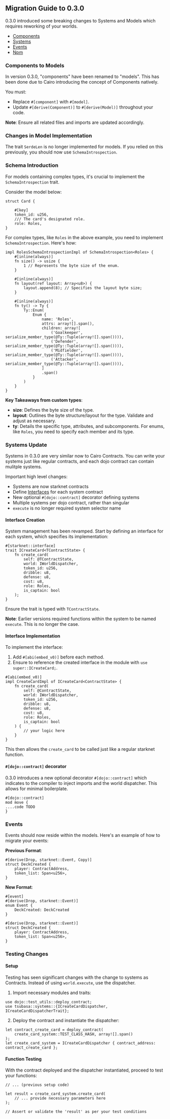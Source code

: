 ## Migration Guide to 0.3.0

0.3.0 introduced some breaking changes to Systems and Models which requires reworking of your worlds.

- [Components](#components-to-models)
- [Systems](#systems-update)
- [Events](#events)
- [Npm](#npm)

### Components to Models

In version 0.3.0, "components" have been renamed to "models". This has been done due to Cairo introducing the concept of Components natively.

You must:

- Replace `#[component]` with `#[model]`.
- Update `#[derive(Component)]` to `#[derive(Model)]` throughout your code.

**Note**: Ensure all related files and imports are updated accordingly.

### Changes in Model Implementation

The trait `SerdeLen` is no longer implemented for models. If you relied on this previously, you should now use `SchemaIntrospection`.

### Schema Introduction

For models containing complex types, it's crucial to implement the `SchemaIntrospection` trait.

Consider the model below:

```rust,ignore
struct Card {

    #[key]
    token_id: u256,
    /// The card's designated role.
    role: Roles,
}
```

For complex types, like `Roles` in the above example, you need to implement `SchemaIntrospection`. Here's how:

```rust,ignore
impl RolesSchemaIntrospectionImpl of SchemaIntrospection<Roles> {
    #[inline(always)]
    fn size() -> usize {
        1 // Represents the byte size of the enum.
    }

    #[inline(always)]
    fn layout(ref layout: Array<u8>) {
        layout.append(8); // Specifies the layout byte size;
    }

    #[inline(always)]
    fn ty() -> Ty {
        Ty::Enum(
            Enum {
                name: 'Roles',
                attrs: array![].span(),
                children: array![
                    ('Goalkeeper', serialize_member_type(@Ty::Tuple(array![].span()))),
                    ('Defender', serialize_member_type(@Ty::Tuple(array![].span()))),
                    ('Midfielder', serialize_member_type(@Ty::Tuple(array![].span()))),
                    ('Attacker', serialize_member_type(@Ty::Tuple(array![].span()))),
                ]
                .span()
            }
        )
    }
}
```

**Key Takeaways from custom types**:

- **size**: Defines the byte size of the type.
- **layout**: Outlines the byte structure/layout for the type. Validate and adjust as necessary.
- **ty**: Details the specific type, attributes, and subcomponents. For enums, like `Roles`, you need to specify each member and its type.

### Systems Update

Systems in 0.3.0 are very similar now to Cairo Contracts. You can write your systems just like regular contracts, and each dojo contract can contain mulitple systems.

Important high level changes:

- Systems are now starknet contracts
- Define [Interfaces](#interface-creation) for each system contract
- New optional `#[dojo::contract]` decorator defining systems
- Multiple systems per dojo contract, rather than singular
- `execute` is no longer required system selector name

#### Interface Creation

System management has been revamped. Start by defining an interface for each system, which specifies its implementation:

```rust,ignore
#[starknet::interface]
trait ICreateCard<TContractState> {
    fn create_card(
        self: @TContractState,
        world: IWorldDispatcher,
        token_id: u256,
        dribble: u8,
        defense: u8,
        cost: u8,
        role: Roles,
        is_captain: bool
    );
}
```

Ensure the trait is typed with `TContractState`.

**Note**: Earlier versions required functions within the system to be named `execute`. This is no longer the case.

#### Interface Implementation

To implement the interface:

1. Add `#[abi(embed_v0)]` before each method.
2. Ensure to reference the created interface in the module with `use super::ICreateCard;`.

```rust,ignore
#[abi(embed_v0)]
impl CreateCardImpl of ICreateCard<ContractState> {
    fn create_card(
        self: @ContractState,
        world: IWorldDispatcher,
        token_id: u256,
        dribble: u8,
        defense: u8,
        cost: u8,
        role: Roles,
        is_captain: bool
    ) {
        // your logic here
    }
}
```

This then allows the `create_card` to be called just like a regular starknet function.

#### `#[dojo::contract]` decorator

0.3.0 introduces a new optional decorator `#[dojo::contract]` which indicates to the compiler to inject imports and the world dispatcher. This allows for minimal boilerplate.

```rust,ignore
#[dojo::contract]
mod move {
....code TODO
}
```

### Events

Events should now reside within the models. Here's an example of how to migrate your events:

**Previous Format**:

```rust,ignore
#[derive(Drop, starknet::Event, Copy)]
struct DeckCreated {
    player: ContractAddress,
    token_list: Span<u256>,
}
```

**New Format**:

```rust,ignore
#[event]
#[derive(Drop, starknet::Event)]
enum Event {
    DeckCreated: DeckCreated
}

#[derive(Drop, starknet::Event)]
struct DeckCreated {
    player: ContractAddress,
    token_list: Span<u256>,
}
```

### Testing Changes

#### Setup

Testing has seen significant changes with the change to systems as Contracts. Instead of using `world.execute`, use the dispatcher.

1. Import necessary modules and traits:

```rust,ignore
use dojo::test_utils::deploy_contract;
use tsubasa::systems::{ICreateCardDispatcher, ICreateCardDispatcherTrait};
```

2. Deploy the contract and instantiate the dispatcher:

```rust,ignore
let contract_create_card = deploy_contract(
    create_card_system::TEST_CLASS_HASH, array![].span()
);
let create_card_system = ICreateCardDispatcher { contract_address: contract_create_card };
```

#### Function Testing

With the contract deployed and the dispatcher instantiated, proceed to test your functions:

```rust,ignore
// ... (previous setup code)

let result = create_card_system.create_card(
    // ... provide necessary parameters here
);

// Assert or validate the 'result' as per your test conditions
```
